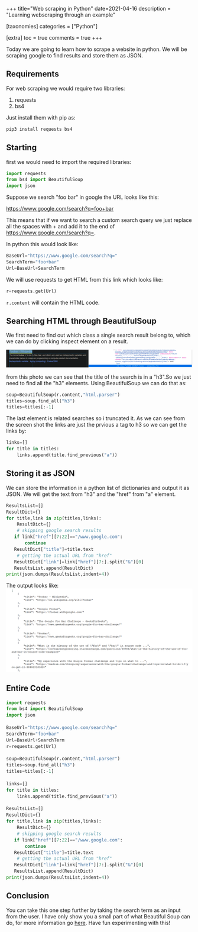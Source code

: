 +++
title="Web scraping in Python"
date=2021-04-16
description = "Learning webscraping through an example"

[taxonomies]
categories = ["Python"]

[extra]
toc = true
comments = true
+++

Today we are going to learn how to scrape a website in python. We will be scraping google to find results and store them as JSON.

## Requirements

For web scraping we would require two libraries: 

1. requests
2. bs4

Just install them with pip as:

```bash
pip3 install requests bs4
```
## Starting

first we would need to import the required libraries:

```py
import requests
from bs4 import BeautifulSoup
import json
```
Suppose we search "foo bar" in google the URL looks like this:

https://www.google.com/search?q=foo+bar 

This means that if we want to search a custom search query we just replace all the spaces with + and add it to the end of https://www.google.com/search?q=.

In python this would look like:

```python
BaseUrl="https://www.google.com/search?q="
SearchTerm="foo+bar"
Url=BaseUrl+SearchTerm
```
We will use requests to get HTML from this link which looks like:

```python
r=requests.get(Url)
```
`r.content` will contain the HTML code.

## Searching HTML through BeautifulSoup

We first need to find out which class a single search result belong to, which we can do by clicking inspect element on a result.

![output](/assets/web-scraping-in-python-1.png)

from this photo we can see that the title of the search is in a "h3".So we just need to find all the "h3"  elements. Using BeautifulSoup we can do that as:
```python
soup=BeautifulSoup(r.content,"html.parser")
titles=soup.find_all("h3")
titles=titles[:-1]
```
The last element is related searches so i truncated it. As we can see from the screen shot the links are just the prvious a tag to h3 so we can get the links by:
```py
links=[]
for title in titles:
    links.append(title.find_previous("a"))
```
## Storing it as JSON
We can store the information in a python list of dictionaries and output it as JSON. We will get the text from "h3" and the "href" from "a" element.
```py
ResultsList=[]
ResultDict={}
for title,link in zip(titles,links):
	ResultDict={}
	# skipping google search results
​	if link["href"][7:22]=="/www.google.com":
​		continue
​	ResultDict["title"]=title.text
	# getting the actual URL from "href"
​	ResultDict["link"]=link["href"][7:].split("&")[0]
​	ResultsList.append(ResultDict)
print(json.dumps(ResultsList,indent=4))
```

The output looks like:
![output](/assets/web-scraping-in-python-2.png)

## Entire Code
```py
import requests
from bs4 import BeautifulSoup
import json

BaseUrl="https://www.google.com/search?q="
SearchTerm="foo+bar"
Url=BaseUrl+SearchTerm
r=requests.get(Url)

soup=BeautifulSoup(r.content,"html.parser")
titles=soup.find_all("h3")
titles=titles[:-1]

links=[]
for title in titles:
    links.append(title.find_previous("a"))

ResultsList=[]
ResultDict={}
for title,link in zip(titles,links):
	ResultDict={}
	# skipping google search results
​	if link["href"][7:22]=="/www.google.com":
​		continue
​	ResultDict["title"]=title.text
	# getting the actual URL from "href"
​	ResultDict["link"]=link["href"][7:].split("&")[0]
​	ResultsList.append(ResultDict)
print(json.dumps(ResultsList,indent=4))
```
## Conclusion
You can take this one step further by taking the search term as an input from the user. I have only show you a small part of what Beautiful Soup can do, for more information go [here](https://beautiful-soup-4.readthedocs.io/en/latest/). Have fun experimenting with this!
